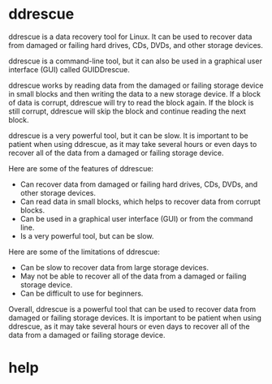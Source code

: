 # ddrescue

ddrescue is a data recovery tool for Linux. It can be used to recover data from damaged or failing hard drives, CDs, DVDs, and other storage devices.

ddrescue is a command-line tool, but it can also be used in a graphical user interface (GUI) called GUIDDrescue.

ddrescue works by reading data from the damaged or failing storage device in small blocks and then writing the data to a new storage device. If a block of data is corrupt, ddrescue will try to read the block again. If the block is still corrupt, ddrescue will skip the block and continue reading the next block.

ddrescue is a very powerful tool, but it can be slow. It is important to be patient when using ddrescue, as it may take several hours or even days to recover all of the data from a damaged or failing storage device.

Here are some of the features of ddrescue:

* Can recover data from damaged or failing hard drives, CDs, DVDs, and other storage devices.
* Can read data in small blocks, which helps to recover data from corrupt blocks.
* Can be used in a graphical user interface (GUI) or from the command line.
* Is a very powerful tool, but can be slow.

Here are some of the limitations of ddrescue:

* Can be slow to recover data from large storage devices.
* May not be able to recover all of the data from a damaged or failing storage device.
* Can be difficult to use for beginners.

Overall, ddrescue is a powerful tool that can be used to recover data from damaged or failing storage devices. It is important to be patient when using ddrescue, as it may take several hours or even days to recover all of the data from a damaged or failing storage device.




# help 

```

```
